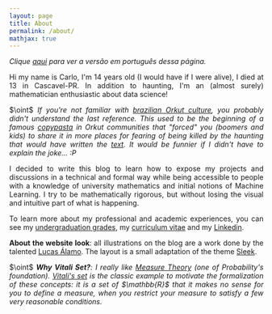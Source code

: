 ```yaml
---
layout: page
title: About
permalink: /about/
mathjax: true
---
```


<p><div align="justify"><i>Clique <a href="https://vitaliset.github.io/sobre/">aqui</a> para ver a versão em português dessa página.</i></div></p>

<p><div align="justify">Hi my name is Carlo, I'm 14 years old (I would have if I were alive), I died at 13 in Cascavel-PR. In addition to haunting, I'm an (almost surely) mathematician enthusiastic about data science!</div></p>

<p><div align="justify">$\oint$ <i>If you're not familiar with <a href="https://en.wikipedia.org/wiki/Orkut">brazilian Orkut culture</a>, you probably didn't understand the last reference. This used to be the beginning of a famous <a href="https://en.wikipedia.org/wiki/Copypasta">copypasta</a> in Orkut communities that "forced" you (boomers and kids) to share it in more places for fearing of being killed by the haunting that would have written the <a href="https://cdn.mensagenscomamor.com/content/images/m000505417.jpg?v=1">text</a>. It would be funnier if I didn't have to explain the joke... :P</i></div></p>

<p><div align="justify">I decided to write this blog to learn how to expose my projects and discussions in a technical and formal way while being accessible to people with a knowledge of university mathematics and initial notions of Machine Learning. I try to be mathematically rigorous, but without losing the visual and intuitive part of what is happening.</div></p>

<p><div align="justify">To learn more about my professional and academic experiences, you can see my <a href="https://github.com/vitaliset/vitaliset.github.io/blob/master/carlo_bach_ufabc.pdf">undergraduation grades</a>, my <a href="https://github.com/vitaliset/vitaliset.github.io/blob/master/carlo_cv.pdf">curriculum vitae</a> and my <a href="https://www.linkedin.com/in/carlo-lemos">Linkedin</a>.</div></p>

<p><div align="justify"><b>About the website look</b>: all illustrations on the blog are a work done by the talented <a href="https://www.instagram.com/lucasalamoart/">Lucas Álamo</a>. The layout is a small adaptation of the theme <a href="https://janczizikow.github.io/sleek/">Sleek</a>.</div></p>

<p><div align="justify">$\oint$ <i><b>Why Vitali Set?</b>: I really like <a href="https://en.wikipedia.org/wiki/Measure_(mathematics)">Measure Theory</a> (one of Probability's foundation). <a href="https://en.wikipedia.org/wiki/Vitali_set">Vitali&#39;s set</a> is the classic example to motivate the formalization of these concepts: it is a set of $\mathbb{R}$ that it makes no sense for you to define a measure, when you restrict your measure to satisfy a few very reasonable conditions.</i></p>

<!-- <p><div align="justify">Entre as postagens de Aprendizado de Máquina, pretendo eventualmente comentar também sobre assuntos relacionados a noções básicas de Matemática, Análise Numérica, Teoria da Medida e Integração, Inferência Estatística, Teoria dos Jogos, Evolução (e Ecologia Comportamental), entre outros tópicos.</div></p> -->